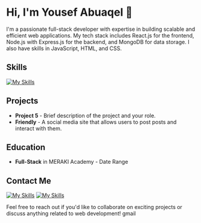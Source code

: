 # Hi, I'm Yousef Abuaqel 👋
I'm a passionate full-stack developer with expertise in building scalable and efficient web applications. My tech stack includes React.js for the frontend, Node.js with Express.js for the backend, and MongoDB for data storage. I also have skills in JavaScript, HTML, and CSS.

## Skills

[![My Skills](https://skillicons.dev/icons?i=js,react,html,css,nodejs,express,mongodb,postman,git)](https://skills.thijs.gg)

## Projects

- **Project 5** - Brief description of the project and your role.
- **Friendly** - A social media site that allows users to post posts and interact with them.

## Education

- **Full-Stack** in MERAKI Academy - Date Range

## Contact Me
  
[![My Skills](https://skills.thijs.gg/icons?i=linkedin)](https://www.linkedin.com/in/yousefabuaqel/)
[![My Skills](https://skills.thijs.gg/icons?i=gmail)](mailto:usfaql@gmail.com)


Feel free to reach out if you'd like to collaborate on exciting projects or discuss anything related to web development!
gmail
